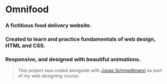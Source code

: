 # Omnifood
### A fictitious food delivery website. 
### Created to learn and practice fundamentals of web design, HTML and CSS.
### Responsive, and designed with beautiful animations.

> This project was coded alongside with [Jonas Schmedtmann](http://www.webdesigncourse.co/) as part of my web designing course.

